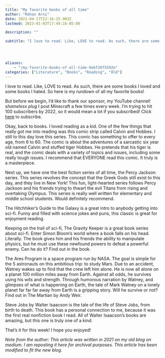 ```yaml
---
title: "My favorite books of all time"
author: "Rohan Arni"
date: 2021-04-17T22:16:25.903Z
lastmod: 2023-01-03T17:49:16-05:00

description: ""

subtitle: "I love to read. Like, LOVE to read. As such, there are some books I loved and some books I hated. So here is my rundown of all my favorite…"




aliases:
    - "/my-favorite-books-of-all-time-9ebf20f5592e"
categories: ["Literature", "Books", "Reading", "Old"]
---
```


I love to read. Like, LOVE to read. As such, there are some books I loved and some books I hated. So here is my rundown of all my favorite books!

But before we begin, I’d like to thank our sponsor, my YouTube channel! *shameless plug* I post Minecraft a few times every week. I’m trying to hit 100 subscribers by 2022, so it would mean a lot if you subscribed! Click [here](https://www.youtube.com/channel/UCpmrt6zbA6h9DqWjHTPwexg) to subscribe.

Okay, back to books. I loved reading as a kid. One of the few things that really got me into reading was this comic strip called Calvin and Hobbes. I still to this day love this series. This comic has something to offer to every age, from 6 to 60. The comic is about the adventures of a sarcastic six year old named Calvin and stuffed tiger Hobbes. He pretends that his tiger is real, and the comic deals with a variety of topics and issues, including some really tough issues. I recommend that EVERYONE read this comic. It truly is a masterpiece.

Next up, we have one the best fiction series of all time, the Percy Jackson series. This series revolves the concept that the Greek Gods still exist to this day, and they live in New York! This fun, light-hearted series follows Percy Jackson and his friends trying to thwart the evil Titans from rising and overtaking Olympus. This series is really well written for elementary and middle school students. Would definitely recommend.

The Hitchhiker’s Guide to the Galaxy is a great intro to anybody getting into sci-fi. Funny and filled with science jokes and puns, this classic is great for enjoyment reading.

Keeping on the trail of sci-fi, The Gravity Keeper is a great book series about sci-fi. Enter Simon Bloom’s world where a book falls on his head. Literally. The book gives him and his friends the ability to manipulate physics, but he must use these newfound powers to defeat a powerful enemy. Can he do it? Find out in the book.

The Ares Program is a space program run by NASA. The goal is simple for the 5 astronauts on this ambitious trip: to study Mars. Due to an accident, Watney wakes up to find that the crew left him alone. He is now all alone on a planet 100 million miles away from Earth. Against all odds, he survives using his wits and strength. Through humorous narration by Watney, and glimpses of what is happening on Earth, the tale of Mark Watney on a lonely planet far far far away from Earth is a gripping story. Will he survive or not? Find out in The Martian by Andy Weir.

Steve Jobs by Walter Isaacson is the tale of the life of Steve Jobs, from birth to death. This book has a personal connection to me, because it was the first real nonfiction book I read. All of Walter Isaacson’s books are amazing, but this one is truly one of a kind.

That’s it for this week! I hope you enjoyed!

*Note from the author: This article was written in 2021 on my old blog on medium. I am reposting it here for archival purposes. This article has been modified to fit the new blog.*